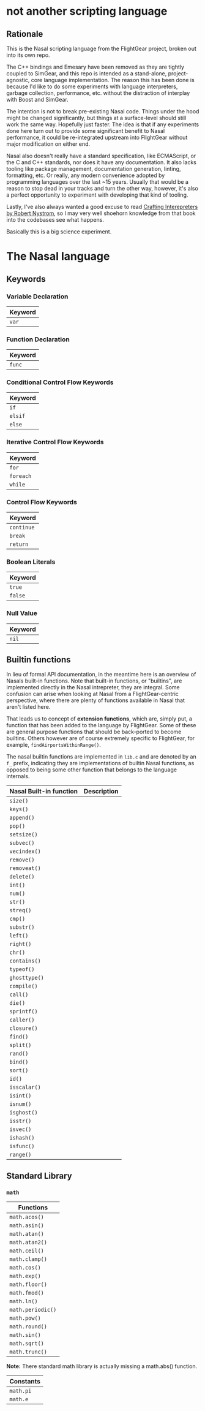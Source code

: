 # not another scripting language


## Rationale

This is the Nasal scripting language from the FlightGear project, broken out into its own repo. 

The C++ bindings and Emesary have been removed as they are tightly coupled to SimGear, and this repo is intended as a stand-alone, project-agnostic, core language implementation. 
The reason this has been done is because I'd like to do some experiments with language interpreters, garbage collection, performance, etc. without the distraction of interplay with Boost and SimGear. 

The intention is not to break pre-existing Nasal code. Things under the hood might be changed significantly, but things at a surface-level should still work the same way. Hopefully just faster. 
The idea is that if any experiments done here turn out to provide some significant benefit to Nasal performance, it could be re-integrated upstream into FlightGear without major modification on either end.

Nasal also doesn't really have a standard specification, like ECMAScript, or the C and C++ standards, nor does it have any documentation. It also lacks tooling like package management, documentation generation, linting, formatting, etc. Or really, any modern convenience adopted by
programming languages over the last ~15 years. Usually that would be a reason to stop dead in your tracks and turn the other way, however, it's also a perfect opportunity to experiment with developing that kind of tooling.

Lastly, I've also always wanted a good excuse to read [Crafting Interepreters by Robert Nystrom](https://craftinginterpreters.com/), so I may very well shoehorn knowledge from that book into the codebases see what happens.

Basically this is a big science experiment.


# The Nasal language

## Keywords

### Variable Declaration
| Keyword |
|---------|
| `var`   |

### Function Declaration
| Keyword |
|---------|
| `func`  |

### Conditional Control Flow Keywords
| Keyword |
|---------|
| `if`    |
| `elsif` |
| `else`  |

### Iterative Control Flow Keywords
| Keyword   |
|-----------|
| `for`     |
| `foreach` |
| `while`   |

### Control Flow Keywords

| Keyword    |
|------------|
| `continue` |
| `break`    |
| `return`   |

### Boolean Literals
| Keyword |
|---------|
| `true`  |
| `false` |

### Null Value
| Keyword |
|---------|
| `nil`   |


## Builtin functions
In lieu of formal API documentation, in the meantime here is an overview of Nasals built-in functions. Note that built-in functions, or "builtins", are implemented directly in the Nasal intrepreter, they are integral. Some confusion can arise when looking at Nasal from a FlightGear-centric perspective, 
where there are plenty of functions available in Nasal that aren't listed here. 

That leads us to concept of **extension functions**, which are, simply put, a function that has been added to the language by FlightGear. Some of these are general purpose functions that should be back-ported to become builtins. Others however are of course extremely specific to FlightGear, for example, `findAirportsWithinRange()`.

The nasal builtin functions are implemented in `lib.c` and are denoted by an `f_` prefix, indicating they are implementations of builtin Nasal functions, as opposed to being some other function that belongs to the language internals.

| Nasal Built-in function | Description   |
| ----------------------- | ------------- |
| `size()`                |               |
| `keys()`                |               |
| `append()`              |               |
| `pop()`                 |               |
| `setsize()`             |               |
| `subvec()`              |               |
| `vecindex()`            |               |
| `remove()`              |               |
| `removeat()`            |               |
| `delete()`              |               |
| `int()`                 |               |
| `num()`                 |               |
| `str()`                 |               |
| `streq()`               |               |
| `cmp()`                 |               |
| `substr()`              |               |
| `left()`                |               |
| `right()`               |               |
| `chr()`                 |               |
| `contains()`            |               |
| `typeof()`              |               |
| `ghosttype()`           |               |
| `compile()`             |               |
| `call()`                |               |
| `die()`                 |               |
| `sprintf()`             |               |
| `caller()`              |               |
| `closure()`             |               |
| `find()`                |               |
| `split()`               |               |
| `rand()`                |               |
| `bind()`                |               |
| `sort()`                |               |
| `id()`                  |               |
| `isscalar()`            |               |
| `isint()`               |               |
| `isnum()`               |               |
| `isghost()`             |               |
| `isstr()`               |               |
| `isvec()`               |               |
| `ishash()`              |               |
| `isfunc()`              |               |
| `range()`               |               |

## Standard Library

### `math`

| Functions         |
|-------------------|
| `math.acos()`     |
| `math.asin()`     |
| `math.atan()`     |
| `math.atan2()`    |
| `math.ceil()`     |
| `math.clamp()`    |
| `math.cos()`      |
| `math.exp()`      |
| `math.floor()`    |
| `math.fmod()`     |
| `math.ln()`       |
| `math.periodic()` |
| `math.pow()`      |
| `math.round()`    |
| `math.sin()`      |
| `math.sqrt()`     |
| `math.trunc()`    |

**Note:** There standard math library is actually missing a math.abs() function.

| Constants |
|-----------|
| `math.pi` |
| `math.e`  |

